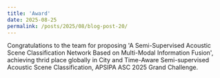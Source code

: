 ```yaml
---
title: 'Award'
date: 2025-08-25
permalink: /posts/2025/08/blog-post-20/
---
```


Congratulations to the team for proposing 'A Semi-Supervised Acoustic Scene Classification Network Based on Multi-Modal Information Fusion', achieving thrid place globally in  City and Time-Aware Semi-supervised Acoustic Scene Classification, APSIPA ASC 2025 Grand Challenge.
